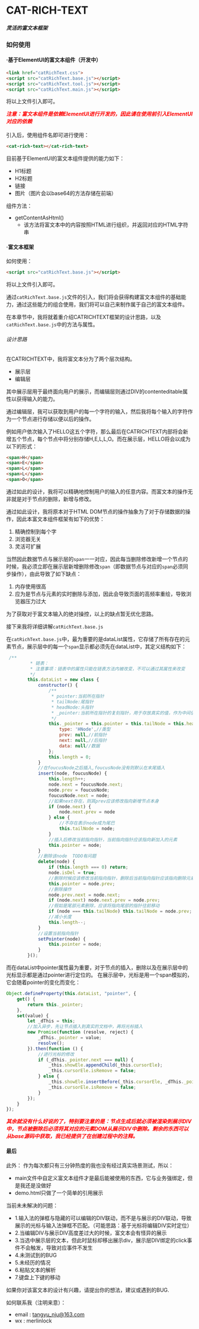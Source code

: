 # CAT-RICH-TEXT
#### *灵活的富文本框架*

### 如何使用
#### ·基于ElementUI的富文本组件（开发中）
```HTML
<link href="catRichText.css">
<script src="catRichText.base.js"></script>
<script src="catRichText.tool.js"></script>
<script src="catRichText.main.js"></script>
```
将以上文件引入即可。


<html>
<strong><em style="color:red">注意：富文本组件是依赖ElementUI进行开发的，因此请在使用前引入ElementUI对应的依赖</em></strong>
</html>
<br>
<br>
引入后，使用组件名即可进行使用：

```HTML
<cat-rich-text></cat-rich-text>
```


目前基于ElementUI的富文本组件提供的能力如下：
- H1标题
- H2标题
- 链接
- 图片（图片会以base64的方法存储在前端）

组件方法：
- getContentAsHtml()
    - 该方法将富文本中的内容按照HTML进行组织，并返回对应的HTML字符串

#### ·富文本框架
如何使用：
```HTML
<script src="catRichText.base.js"></script>
```
将以上文件引入即可。

通过`catRichText.base.js`文件的引入，我们将会获得构建富文本组件的基础能力，通过这些能力的组合使用，我们将可以自己来制作属于自己的富文本组件。

在本章节中，我将就着重介绍CATRICHTEXT框架的设计思路，以及`catRichText.base.js`中的方法与属性。
###### 设计思路
在CATRICHTEXT中，我将富文本分为了两个层次结构。
- 展示层
- 编辑层

其中展示层用于最终面向用户的展示，而编辑层则通过DIV的contenteditable属性以获得输入的能力。

通过编辑层，我可以获取到用户的每一个字符的输入，然后我将每个输入的字符作为一个节点进行存储以便以后的操作。

例如用户依次输入了HELLO这五个字符，那么最后在CATRICHTEXT内部将会新增五个节点，每个节点中将分别存储H,E,L,L,O。而在展示层，HELLO将会以成为以下的形式：
``` html
<span>H</span>
<span>E</span>
<span>L</span>
<span>L</span>
<span>O</span>
```


通过如此的设计，我将可以精确地控制用户的输入的任意内容。而富文本的操作无非就是对于节点的删除，新增与修改。

通过如此设计，我将原本对于HTML DOM节点的操作抽象为了对于存储数据的操作，因此本富文本组件框架有如下的优势：
1. 精确控制到每个字
1. 浏览器无关
1. 灵活可扩展

当然因此数据节点与展示层的`span`一一对应，因此每当删除修改新增一个节点的时候，我必须立即在展示层新增删除修改`span`（即数据节点与对应的`span`必须同步操作），由此导致了如下缺点：
1. 内存使用很高
1. 应为是节点与元素的实时删除与添加，因此会导致页面的高频率重绘，导致浏览器压力过大

为了获取对于富文本输入的绝对操控，以上的缺点暂无优化思路。

接下来我将详细讲解`catRichText.base.js`

在`catRichText.base.js`中，最为重要的是dataList属性，它存储了所有存在的元素节点，展示层中的每一个`span`显示都必须先在dataList中，其定义结构如下：
```JavaScript
 /**
         * 链表：
         * 注意事项：链表中的属性只能在链表方法内被改变，不可以通过其属性来改变
         */
        this.dataList = new class {
            constructor() {
                /**
                 * pointer:当前所在指针
                 * tailNode:尾指针
                 * headNode:头指针
                 * _pointer:当前所在指针的复刻指针，用于存放真实的值，作为中间值
                 */
                this._pointer = this.pointer = this.tailNode = this.headNode = {
                    type: 'HNode',//类型
                    prev: null,//前指针
                    next: null,//后指针
                    data: null//数据
                };
                this.length = 0;
            }
            //在foucusNode之后插入,foucusNode没有则默认在末尾插入
            insert(node, foucusNode) {
                this.length++;
                node.next = foucusNode.next;
                node.prev = foucusNode;
                foucusNode.next = node;
                //如果next存在，则其prev应该修改指向新增节点本身
                if (node.next) {
                    node.next.prev = node
                } else {
                    //不存在表示node成为尾巴
                    this.tailNode = node;
                }
                //插入后修改当前指向指针，当前指向指针应该指向新加入的元素
                this.pointer = node;
            }
            //删除该node  TODO有问题
            delete(node) {
                if (this.length === 0) return;
                node.isDel = true;
                //删除时候应该修改当前指向指针，删除后当前指向指针应该指向删除元素的前面一个
                this.pointer = node.prev;
                //删除操作
                node.prev.next = node.next;
                if (node.next) node.next.prev = node.prev;
                //假如是尾部元素删除，应该将指向尾部的指针往前移动
                if (node === this.tailNode) this.tailNode = node.prev;
                //减小长度
                this.length--;
            }
            //设置当前指向指针
            setPointer(node) {
                this.pointer = node;
            }
        }();
```
而在dataList中pointer属性最为重要，对于节点的插入，删除以及在展示层中的光标显示都是通过pointer进行定位的。
在展示层中，光标是用一个span模拟的，它会随着pointer的变化而变化：
```JavaScript
Object.defineProperty(this.dataList, "pointer", {
    get() {
        return this._pointer;
    },
    set(value) {
        let _dThis = this;
        //加入异步，先让节点插入到真实的文档中，再将光标插入
        new Promise(function (resolve, reject) {
            _dThis._pointer = value;
            resolve();
        }).then(function () {
            //进行光标的修改
            if (_dThis._pointer.next === null) {
                _this.showEle.appendChild(_this.cursorEle);
                _this.cursorEle.isRemove = false;
            } else {
                _this.showEle.insertBefore(_this.cursorEle, _dThis._pointer.next.linkEle);
                _this.cursorEle.isRemove = false;
            }
        });
    }
});
```

<html>
<strong style="color:red"><em>其余就没有什么好说的了，特别要注意的是：节点生成后就必须被渲染到展示DIV中，节点被删除后必须将其对应的元素DOM从展示DIV中删除。剩余的东西可以从base源码中获取，我已经提供了在创建过程中的注释。
</em></strong>
</html>


#### 最后

此外：
作为每次都只有三分钟热度的我也没有经过真实场景测试，所以：
- main文件中自定义富文本组件才是最后能被使用的东西，它与业务强绑定，但是我还是没做好
- demo.html只做了一个简单的引用展示

当前未未解决的问题：
- 1.输入法的弹框与隐藏的可以编辑的DIV联动，而不是与展示的DIV联动，导致展示的光标与输入法弹框不匹配。（可能思路：基于光标将编辑DIV实时定位）
- 2.当编辑DIV与展示DIV高度差过大的时候，富文本会有怪异的展示
- 3.当选中展示层的文本，但此时鼠标却移出展示div，展示层DIV绑定的click事件不会触发，导致对应事件不发生
- 4.未测试到的BUG
- 5.未经历的情况
- 6.粘贴文本的解析
- 7.键盘上下键的移动

如果你对该富文本的设计有兴趣，请提出你的想法，建议或遇到的BUG.

如何联系我（注明来意）：
- email : tangyu_nju@163.com
- wx : merlinlock


